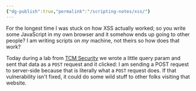 ```yaml
---
{"dg-publish":true,"permalink":"/scripting-notes/xss/"}
---
```



For the longest time I was stuck on how XSS actually worked; so you write some JavaScript in my own browser and it somehow ends up going to other people? I am writing scripts on *my* machine, not theirs so how does that work?

Today during a lab from [TCM Security](https://academy.tcm-sec.com/p/the-all-access-pass) we wrote a little query param and sent that data as a `POST` request and it clicked: I am sending a POST request to server-side because that is literally what a `POST` request does. If that vulnerability isn't fixed, it could do some wild stuff to other folks visiting that website.

